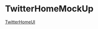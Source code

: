 # TwitterHomeMockUp

[TwitterHomeUI](https://www.evernote.com/l/Ac_tuJJrT3FH0K7rIxurS2IKEjkv0lK14uo)
